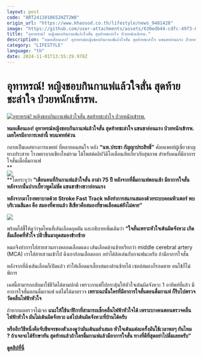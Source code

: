 ```yaml
---
layout: post
code: "ART2411010652HZT2W8"
origin_url: "https://www.khaosod.co.th/lifestyle/news_9481428"
image: "https://github.com/user-attachments/assets/630edb44-cdfc-49f3-8111-c4c6002691d7"
title: "อุทาหรณ์! หญิงชอบกินกาแฟแล้วใจสั่น สุดท้ายชะล่าใจ ป่วยหนักเข้ารพ."
description: "หมอเตือนเอง! อุทาหรณ์หญิงชอบกินกาแฟแล้วใจสั่น สุดท้ายชะล่าใจ แขนขาอ่อนแรง ป่วยหนักเข้ารพ. เผยใครมีอาการเหล่านี้ พบแพทย์ด่วน"
category: "LIFESTYLE"
language: "th"
date: 2024-11-01T13:55:29.978Z
---
```


# อุทาหรณ์! หญิงชอบกินกาแฟแล้วใจสั่น สุดท้ายชะล่าใจ ป่วยหนักเข้ารพ.

[![อุทาหรณ์! หญิงชอบกินกาแฟแล้วใจสั่น สุดท้ายชะล่าใจ ป่วยหนักเข้ารพ.](https://www.khaosod.co.th/wpapp/uploads/2024/10/coffee291067-7.jpg "อุทาหรณ์! หญิงชอบกินกาแฟแล้วใจสั่น สุดท้ายชะล่าใจ ป่วยหนักเข้ารพ.")](https://www.khaosod.co.th/wpapp/uploads/2024/10/coffee291067-7.jpg)

**หมอเตือนเอง! อุทาหรณ์หญิงชอบกินกาแฟแล้วใจสั่น สุดท้ายชะล่าใจ แขนขาอ่อนแรง ป่วยหนักเข้ารพ. เผยใครมีอาการเหล่านี้ พบแพทย์ด่วน**

กลายเป็นเคสทางการแพทย์ ที่หลายคนสนใจ หลัง **“นพ.ประชา กัญญาประสิทธิ์”** ศัลยแพทย์ผู้เชี่ยวชาญทางประสาท โรงพยาบาลเชียงใหม่ราม ได้โพสต์คลิปวิดีโอเตือนภัยเกี่ยวกับสุขภาพ สำหรับคนที่มีอาการใจสั่นเมื่อดื่มกาแฟ  
**  
[![](https://www.khaosod.co.th/wpapp/uploads/2024/10/coffee291067-4.jpg)](https://www.khaosod.co.th/wpapp/uploads/2024/10/coffee291067-4.jpg)  
**โดยระบุว่า **“เตือนคนที่กินกาแฟแล้วใจสั่น อาม่า 75 ปี หลังจากที่ดื่มกาแฟตอนเช้า มีอาการใจสั่น หลังจากนั้นปากเบี้ยวพูดไม่ชัด แขนขาข้างขวาอ่อนแรง**

**หลังจากมาโรงพยาบาลด้วย Stroke Fast Track หลังทำการสแกนสมองด้วยระบบคอมพิวเตอร์ พบบริเวณสีแดง คือ สมองที่ตายแล้ว สีเขียวคือสมองที่ขาดเลือดแต่ยังไม่ตาย”**

[![](https://www.khaosod.co.th/wpapp/uploads/2024/10/coffee291067-8.jpg)](https://www.khaosod.co.th/wpapp/uploads/2024/10/coffee291067-8.jpg)

พร้อมได้ชี้ให้ดูว่าจุดไหนที่เส้นเลือดอุดตัน และอธิบายเพิ่มเติมว่า **“ใจสั่นเพราะหัวใจเต้นผิดจังหวะ เกิดลิ่มเลือดที่หัวใจ ปลิวขึ้นมาอุดสมองข้างซ้าย**

หมอจึงทำการใส่สายสวนทางหลอดเลือดแดง เส้นเลือดด้านซ้ายเรียกว่า middle cerebral artery (MCA) เราใส่สายสวนเข้าไป ดึงเอาก้อนเลือดออก อย่าได้ล้อเล่นกับกาแฟนะครับ ถ้ามีอาการใจสั่น

หลังจากที่ดึงเส้นเลือดก็เปิดแล้ว ทำให้เลือดมาเลี้ยงสมองด้านซ้ายได้ เซลล์สมองก็รอดตาย คนไข้ก็ไม่พิการ

เคสนี้สามารถกลับมาใช้ชีวิตได้ตามปกติ เพราะกาแฟไปกระตุ้นให้หัวใจเต้นผิดจังหวะ 1 อาทิตย์ที่แล้ว มีอาการใจสั่นตอนดื่มกาแฟ แต่ไม่ได้มาตรวจ **เพราะฉะนั้นใครที่มีอาการใจสั่นตอนดื่มกาแฟ ก็รีบไปตรวจวัดคลื่นไฟฟ้าหัวใจ**

ถ้าหากผลตรวจไม่เจอ **แนะให้ใช้นาฬิกาที่สามารถเช็กคลื่นไฟฟ้าหัวใจได้ เพราะบางคนตอนตรวจคลื่นไฟฟ้าหัวใจ มันไม่เต้นผิดจังหวะ แต่ไปเต้นผิดจังหวะที่บ้านได้ครับ**

**หรืออีกวิธีหนึ่งคือจับชีพจรของตัวเองดูว่ามันเต้นมส่ำเสมอ หัวใจเต้นแต่ละครั้งมันใช้เวลาพอๆ กันไหม ? ถ้าเจอจะได้รักษาทัน สุดท้ายแล้วถ้าใครดื่มกาแฟแล้วมีอาการใจสั่น ทางที่ดีที่สุดอย่าไปดื่มเลยครับ”**



[**ดูคลิปที่นี่**](https://www.facebook.com/watch/?v=464849523274590&t=13)